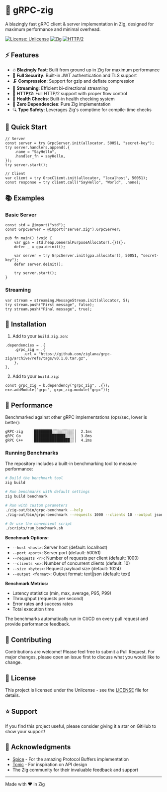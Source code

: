 # 🚀 gRPC-zig

A blazingly fast gRPC client & server implementation in Zig, designed for maximum performance and minimal overhead.

[![License: Unlicense](https://img.shields.io/badge/license-Unlicense-blue.svg)](http://unlicense.org/)
[![Zig](https://img.shields.io/badge/Zig-%23F7A41D.svg?style=flat&logo=zig&logoColor=white)](https://ziglang.org/)
[![HTTP/2](https://img.shields.io/badge/HTTP%2F2-Supported-success)](https://http2.github.io/)

## ⚡️ Features

- 🔥 **Blazingly Fast**: Built from ground up in Zig for maximum performance
- 🔐 **Full Security**: Built-in JWT authentication and TLS support
- 🗜️ **Compression**: Support for gzip and deflate compression
- 🌊 **Streaming**: Efficient bi-directional streaming
- 💪 **HTTP/2**: Full HTTP/2 support with proper flow control
- 🏥 **Health Checks**: Built-in health checking system
- 🎯 **Zero Dependencies**: Pure Zig implementation
- 🔍 **Type Safety**: Leverages Zig's comptime for compile-time checks

## 🚀 Quick Start

```zig
// Server
const server = try GrpcServer.init(allocator, 50051, "secret-key");
try server.handlers.append(.{
    .name = "SayHello",
    .handler_fn = sayHello,
});
try server.start();

// Client
var client = try GrpcClient.init(allocator, "localhost", 50051);
const response = try client.call("SayHello", "World", .none);
```

## 📚 Examples

### Basic Server

```zig
const std = @import("std");
const GrpcServer = @import("server.zig").GrpcServer;

pub fn main() !void {
    var gpa = std.heap.GeneralPurposeAllocator(.{}){};
    defer _ = gpa.deinit();

    var server = try GrpcServer.init(gpa.allocator(), 50051, "secret-key");
    defer server.deinit();

    try server.start();
}
```

### Streaming

```zig
var stream = streaming.MessageStream.init(allocator, 5);
try stream.push("First message", false);
try stream.push("Final message", true);
```

## 🔧 Installation

1. Add to your `build.zig.zon`:

```zig
.dependencies = .{
    .grpc_zig = .{
        .url = "https://github.com/ziglana/grpc-zig/archive/refs/tags/v0.1.0.tar.gz",
    },
},
```

2. Add to your `build.zig`:

```zig
const grpc_zig = b.dependency("grpc_zig", .{});
exe.addModule("grpc", grpc_zig.module("grpc"));
```

## 🏃 Performance

Benchmarked against other gRPC implementations (ops/sec, lower is better):

```
gRPC-zig    │████████░░░░░░░░░░│  2.1ms
gRPC Go     │██████████████░░░░│  3.8ms
gRPC C++    │████████████████░░│  4.2ms
```

### Running Benchmarks

The repository includes a built-in benchmarking tool to measure performance:

```bash
# Build the benchmark tool
zig build

# Run benchmarks with default settings
zig build benchmark

# Run with custom parameters
./zig-out/bin/grpc-benchmark --help
./zig-out/bin/grpc-benchmark --requests 1000 --clients 10 --output json

# Or use the convenient script
./scripts/run_benchmark.sh
```

**Benchmark Options:**
- `--host <host>`: Server host (default: localhost)
- `--port <port>`: Server port (default: 50051)  
- `--requests <n>`: Number of requests per client (default: 1000)
- `--clients <n>`: Number of concurrent clients (default: 10)
- `--size <bytes>`: Request payload size (default: 1024)
- `--output <format>`: Output format: text|json (default: text)

**Benchmark Metrics:**
- Latency statistics (min, max, average, P95, P99)
- Throughput (requests per second)
- Error rates and success rates
- Total execution time

The benchmarks automatically run in CI/CD on every pull request and provide performance feedback.

## 🤝 Contributing

Contributions are welcome! Please feel free to submit a Pull Request. For major changes, please open an issue first to discuss what you would like to change.

## 📜 License

This project is licensed under the Unlicense - see the [LICENSE](LICENSE) file for details.

## ⭐️ Support

If you find this project useful, please consider giving it a star on GitHub to show your support!

## 🙏 Acknowledgments

- [Spice](https://github.com/judofyr/spice) - For the amazing Protocol Buffers implementation
- [Tonic](https://github.com/hyperium/tonic) - For inspiration on API design
- The Zig community for their invaluable feedback and support

---

Made with ❤️ in Zig
